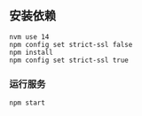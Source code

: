 ## 安装依赖
```shell
nvm use 14
npm config set strict-ssl false
npm install
npm config set strict-ssl true
```
### 运行服务
```shell
npm start
```